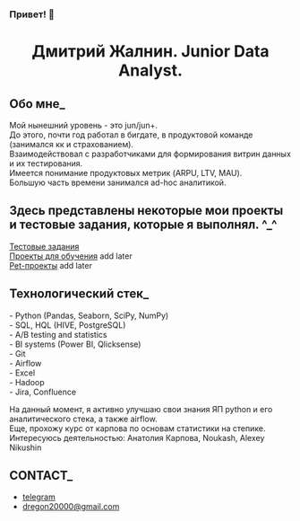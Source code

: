 ### Привет! 👋

<center><h1>Дмитрий Жалнин. Junior Data Analyst.</h1></center>

<h2>Обо мне_</h2>

Мой нынешний уровень - это jun/jun+.<br/>
До этого, почти год работал в бигдате, в продуктовой команде (занимался кк и страхованием).<br/>
Взаимодействовал с разработчиками для формирования витрин данных и их тестирования.<br/>
Имеется понимание продуктовых метрик (ARPU, LTV, MAU).<br/>
Большую часть времени занимался ad-hoc аналитикой.<br/>

<h2>Здесь представлены некоторые мои проекты и тестовые задания, которые я выполнял. ^_^</h2>

[Тестовые задания](https://github.com/dreg601/Dima_Zhalnin)<br/>
[Проекты для обучения]() add later<br/>
[Pet-проекты]() add later<br/>

<h2>Технологический стек_</h2>
- Python (Pandas, Seaborn, SciPy, NumPy)<br/>
- SQL, HQL (HIVE, PostgreSQL)<br/>
- A/B testing and statistics<br/>
- BI systems (Power BI, Qlicksense)<br/>
- Git<br/>
- Airflow<br/>
- Excel<br/>
- Hadoop<br/>
- Jira, Confluence<br/>


На данный момент, я активно улучшаю свои знания ЯП python и его аналитического стека, а также airflow.<br/>
Еще, прохожу курс от карпова по основам статистики на степике.<br/>
Интересуюсь деятельностью: Анатолия Карпова, Noukash, Alexey Nikushin


<h2>CONTACT_</h2>

   - [telegram](https://t.me/dreg601) 
   - dregon20000@gmail.com 


